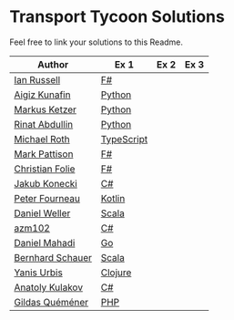 # Transport Tycoon Solutions

Feel free to link your solutions to this Readme.



| Author                                        | Ex 1                                                                                              | Ex 2 | Ex 3 |
| --------------------------------------------- | ------------------------------------------------------------------------------------------------- | ---- | ---- |
| [Ian Russell](https://github.com/ijrussell)    | [F#](https://github.com/ijrussell/TransportTycoon/blob/master/recursive.fs)                      |      |      |
| [Aigiz Kunafin](https://github.com/AigizK)    | [Python](https://github.com/Softwarepark/exercises/tree/master/transport-tycoon/aigizk)           |      |      |
| [Markus Ketzer](https://github.com/marketzer) | [Python](https://github.com/Softwarepark/exercises/tree/master/transport-tycoon/marketzer)        |      |      |
| [Rinat Abdullin](https://github.com/abdullin) | [Python](https://github.com/Softwarepark/exercises/blob/master/transport-tycoon/abdullin/ex_1.py) |      |      |
| [Michael Roth](https://github.com/mrothNET)   | [TypeScript](https://github.com/mrothNET/transport-tycoon-exercises)                              |      |      |
| [Mark Pattison](https://github.com/markpattison) | [F#](https://github.com/markpattison/transport-tycoon-kata)                                    |      |      |
| [Christian Folie](https://twitter.com/Folienmaster)|[F#](https://github.com/Nagelfar/exercises/blob/master/transport-tycoon/cfolie/Exercise1.fs)  |      |      |
| [Jakub Konecki](https://github.com/jkonecki) |[C#](https://github.com/jkonecki/SoftwarePark/tree/master/TransportTycoon)                          |      |      |
| [Peter Fourneau](https://github.com/pfournea) | [Kotlin](https://github.com/pfournea/transport-tycoon)                                            |      |      |
| [Daniel Weller](https://github.com/danielweller-swp)     | [Scala](https://github.com/danielweller-swp/transport-tycoon/tree/master/ex1)          |      |     | 
| [azm102](https://github.com/azm102) | [C#](https://github.com/azm102/exercises/tree/master/TransportTycoon1) | | |                                              |                                                                                                   |      |      |
| [Daniel Mahadi](https://github.com/danielmahadi)                                              | [Go](https://github.com/danielmahadi/transport-tycoon-go/blob/master/main.go)  | | |                                                                                                |      |      |
| [Bernhard Schauer](https://github.com/beschauer) | [Scala](https://github.com/beschauer/softwarepark-exercises/blob/master/transport-tycoon/main.scala) |      |      |
| [Yanis Urbis](https://github.com/yanisurbis) | [Clojure](https://github.com/yanisurbis/transport-tycoon) |      |      |
| [Anatoly Kulakov](https://github.com/AnatolyKulakov) | [C#](https://github.com/AnatolyKulakov/TransportTycoon/blob/master/src/TransportTycoon/Program.cs) | |   |
| [Gildas Quéméner](https://github.com/gquemener) | [PHP](https://github.com/gquemener/TransportTycoon) |      |      |

